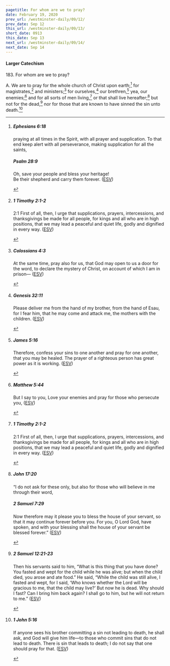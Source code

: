 ```yaml
---
pagetitle: For whom are we to pray?
date: February 19, 2020
prev_url: /westminster-daily/09/12/
prev_date: Sep 12
this_url: /westminster-daily/09/13/
short_date: 0913
this_date: Sep 13
next_url: /westminster-daily/09/14/
next_date: Sep 14
---
```


#### Larger Catechism

183\. For whom are we to pray?

A. We are to pray for the whole church of Christ upon earth;[^fnref:wlc1] for magistrates,[^fnref:wlc2] and ministers;[^fnref:wlc3] for ourselves,[^fnref:wlc4] our brethren,[^fnref:wlc5] yea, our enemies;[^fnref:wlc6] and for all sorts of men living,[^fnref:wlc7] or that shall live hereafter;[^fnref:wlc8] but not for the dead,[^fnref:wlc9] nor for those that are known to have sinned the sin unto death.[^fnref:wlc10]


[^fnref:wlc1]: <div class="esv"><h5>Ephesians 6:18</h5> <div class="esv-text"><p id="p49006018.01-1">praying at all times in the Spirit, with all prayer and supplication. To that end keep alert with all perseverance, making supplication for all the saints,</p> </div><h5>Psalm 28:9</h5> <div class="esv-text"><div class="block-indent"> <p class="line-group" id="p19028009.01-2">Oh, save your people and bless your heritage!<br /> <span class="indent"></span>Be their shepherd and carry them forever.  (<a href="http://www.esv.org" class="copyright">ESV</a>)</p> </div> </div> </div>

[^fnref:wlc2]: <div class="esv"><h5>1 Timothy 2:1-2</h5> <div class="esv-text"> <p id="p54002001.05-1"><span class="chapter-num" id="v54002001-1">2:1&nbsp;</span>First of all, then, I urge that supplications, prayers, intercessions, and thanksgivings be made for all people, for kings and all who are in high positions, that we may lead a peaceful and quiet life, godly and dignified in every way.  (<a href="http://www.esv.org" class="copyright">ESV</a>)</p> </div> </div>

[^fnref:wlc3]: <div class="esv"><h5>Colossians 4:3</h5> <div class="esv-text"><p id="p51004003.01-1">At the same time, pray also for us, that God may open to us a door for the word, to declare the mystery of Christ, on account of which I am in prison&#8212;  (<a href="http://www.esv.org" class="copyright">ESV</a>)</p> </div> </div>

[^fnref:wlc4]: <div class="esv"><h5>Genesis 32:11</h5> <div class="esv-text"><p id="p01032011.01-1">Please deliver me from the hand of my brother, from the hand of Esau, for I fear him, that he may come and attack me, the mothers with the children.  (<a href="http://www.esv.org" class="copyright">ESV</a>)</p> </div> </div>

[^fnref:wlc5]: <div class="esv"><h5>James 5:16</h5> <div class="esv-text"><p id="p59005016.01-1">Therefore, confess your sins to one another and pray for one another, that you may be healed. The prayer of a righteous person has great power as it is working.  (<a href="http://www.esv.org" class="copyright">ESV</a>)</p> </div> </div>

[^fnref:wlc6]: <div class="esv"><h5>Matthew 5:44</h5> <div class="esv-text"><p id="p40005044.01-1"><span class="woc">But I say to you, Love your enemies and pray for those who persecute you,</span>  (<a href="http://www.esv.org" class="copyright">ESV</a>)</p> </div> </div>

[^fnref:wlc7]: <div class="esv"><h5>1 Timothy 2:1-2</h5> <div class="esv-text"> <p id="p54002001.05-1"><span class="chapter-num" id="v54002001-1">2:1&nbsp;</span>First of all, then, I urge that supplications, prayers, intercessions, and thanksgivings be made for all people, for kings and all who are in high positions, that we may lead a peaceful and quiet life, godly and dignified in every way.  (<a href="http://www.esv.org" class="copyright">ESV</a>)</p> </div> </div>

[^fnref:wlc8]: <div class="esv"><h5>John 17:20</h5> <div class="esv-text"><p id="p43017020.01-1"><span class="woc">&#8220;I do not ask for these only, but also for those who will believe in me through their word,</span></p> </div><h5>2 Samuel 7:29</h5> <div class="esv-text"><p id="p10007029.01-2">Now therefore may it please you to bless the house of your servant, so that it may continue forever before you. For you, O Lord <span class="small-caps">God</span>, have spoken, and with your blessing shall the house of your servant be blessed forever.&#8221;  (<a href="http://www.esv.org" class="copyright">ESV</a>)</p> </div> </div>

[^fnref:wlc9]: <div class="esv"><h5>2 Samuel 12:21-23</h5> <div class="esv-text"><p id="p10012021.01-1">Then his servants said to him, &#8220;What is this thing that you have done? You fasted and wept for the child while he was alive; but when the child died, you arose and ate food.&#8221; He said, &#8220;While the child was still alive, I fasted and wept, for I said, &#8216;Who knows whether the <span class="small-caps">Lord</span> will be gracious to me, that the child may live?&#8217; But now he is dead. Why should I fast? Can I bring him back again? I shall go to him, but he will not return to me.&#8221;  (<a href="http://www.esv.org" class="copyright">ESV</a>)</p> </div> </div>

[^fnref:wlc10]: <div class="esv"><h5>1 John 5:16</h5> <div class="esv-text"><p id="p62005016.01-1">If anyone sees his brother committing a sin not leading to death, he shall ask, and God will give him life&#8212;to those who commit sins that do not lead to death. There is sin that leads to death; I do not say that one should pray for that.  (<a href="http://www.esv.org" class="copyright">ESV</a>)</p> </div> </div>

